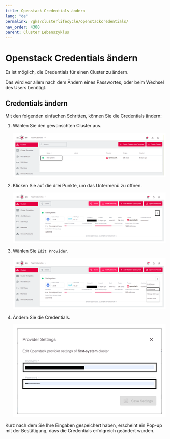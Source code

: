 ```yaml
---
title: Openstack Credentials ändern
lang: "de"
permalink: /gks/clusterlifecycle/openstackcredentials/
nav_order: 4300
parent: Cluster Lebenszyklus
---
```

<!-- LTeX:  language=de-DE -->

# Openstack Credentials ändern

Es ist möglich, die Credentials für einen Cluster zu ändern.

Das wird vor allem nach dem Ändern eines Passwortes, oder beim Wechsel des Users benötigt.

## Credentials ändern

Mit den folgenden einfachen Schritten, können Sie die Credentials ändern:

1. Wählen Sie den gewünschten Cluster aus.

    ![Clusters](../images/OSCred01.png)

1. Klicken Sie auf die drei Punkte, um das Untermenü zu öffnen.

    ![Three-Dots](../images/OSCred02.png)

1. Wählen Sie `Edit Provider`.

    ![Edit-Provider](../images/OSCred03.png)

1. Ändern Sie die Credentials.

    ![Credentials-Edit](../images/OSCred04.png)

Kurz nach dem Sie Ihre Eingaben gespeichert haben, erscheint ein Pop-up mit der Bestätigung, dass die Credentials erfolgreich geändert wurden.
